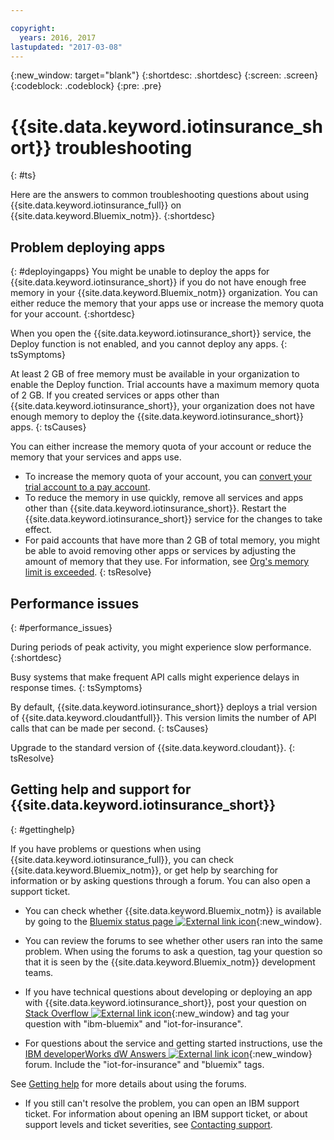 ```yaml
---

copyright:
  years: 2016, 2017
lastupdated: "2017-03-08"
---
```


<!-- Common attributes used in the template are defined as follows: -->
{:new_window: target="blank"}
{:shortdesc: .shortdesc}
{:screen: .screen}
{:codeblock: .codeblock}
{:pre: .pre}


# {{site.data.keyword.iotinsurance_short}} troubleshooting
{: #ts}

Here are the answers to common troubleshooting questions about using {{site.data.keyword.iotinsurance_full}} on {{site.data.keyword.Bluemix_notm}}.
{:shortdesc}

## Problem deploying apps
{: #deployingapps}
You might be unable to deploy the apps for {{site.data.keyword.iotinsurance_short}} if you do not have enough free memory in your {{site.data.keyword.Bluemix_notm}} organization. You can either reduce the memory that your apps use or increase the memory quota for your account.
{:shortdesc}

When you open the {{site.data.keyword.iotinsurance_short}} service, the Deploy function is not enabled, and you cannot deploy any apps.
{: tsSymptoms}

At least 2 GB of free memory must be available in your organization to enable the Deploy function. Trial accounts have a maximum memory quota of 2 GB. If you created services or apps other than {{site.data.keyword.iotinsurance_short}}, your organization does not have enough memory to deploy the {{site.data.keyword.iotinsurance_short}} apps.
{: tsCauses}

You can either increase the memory quota of your account or reduce the memory that your services and apps use.
- To increase the memory quota of your account, you can [convert your trial account to a pay account](https://console.ng.bluemix.net/docs/pricing/index.html#pay-accounts).
- To reduce the memory in use quickly, remove all services and apps other than {{site.data.keyword.iotinsurance_short}}. Restart the {{site.data.keyword.iotinsurance_short}} service for the changes to take effect.
- For paid accounts that have more than 2 GB of total memory, you might be able to avoid removing other apps or services by adjusting the amount of memory that they use. For information, see [Org's memory limit is exceeded](https://console.ng.bluemix.net/docs/troubleshoot/ts_apps.html#ts_outofmemory).
{: tsResolve}

## Performance issues
{: #performance_issues}

During periods of peak activity, you might experience slow performance.
{:shortdesc}

Busy systems that make frequent API calls might experience delays in response times.
{: tsSymptoms}

By default, {{site.data.keyword.iotinsurance_short}} deploys a trial version of {{site.data.keyword.cloudantfull}}. This version limits the number of API calls that can be made per second.
{: tsCauses}

Upgrade to the standard version of {{site.data.keyword.cloudant}}.
{: tsResolve}

## Getting help and support for {{site.data.keyword.iotinsurance_short}}
{: #gettinghelp}

If you have problems or questions when using {{site.data.keyword.iotinsurance_full}}, you can check {{site.data.keyword.Bluemix_notm}}, or get help by searching for information or by asking questions through a forum. You can also open a support ticket.

- You can check whether {{site.data.keyword.Bluemix_notm}} is available by going to the [Bluemix status page ![External link icon](../../icons/launch-glyph.svg)](https://developer.ibm.com/bluemix/support/#status){:new_window}.

- You can review the forums to see whether other users ran into the same problem. When using the forums to ask a question, tag your question so that it is seen by the {{site.data.keyword.Bluemix_notm}} development teams.
  <!--Insert the appropriate Stack Overflow tag for your service for <service_keyword> in URL and text below:  -->
- If you have technical questions about developing or deploying an app with {{site.data.keyword.iotinsurance_short}}, post your question on [Stack Overflow ![External link icon](../../icons/launch-glyph.svg)](http://stackoverflow.com/search?q=iot-insurance+ibm-bluemix){:new_window} and tag your question with "ibm-bluemix" and "iot-for-insurance".
<!--Insert the appropriate dW Answers tag for your service for <service_keyword> in URL below:  -->
- For questions about the service and getting started instructions, use the [IBM developerWorks dW Answers ![External link icon](../../icons/launch-glyph.svg)](https://developer.ibm.com/answers/topics/iot-insurance/?smartspace=bluemix){:new_window} forum. Include the  "iot-for-insurance" and "bluemix" tags.

See [Getting help](https://www.{DomainName}/docs/support/index.html#getting-help) for more details about using the forums.

- If you still can't resolve the problem, you can open an IBM support ticket. For information about opening an IBM support ticket, or about support levels and ticket severities, see [Contacting support](../support/index.html#contacting-support).
